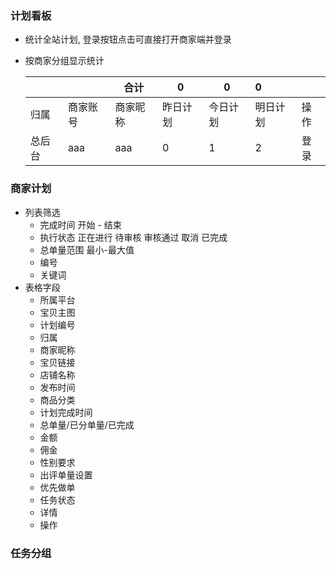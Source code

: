 ### 计划看板
- 统计全站计划, 登录按钮点击可直接打开商家端并登录
- 按商家分组显示统计

    |        |          | 合计     | 0        | 0        | 0        |      |
    | ---- | - | ---- | ---- | ---- | :------- | :--- |
    | 归属   | 商家账号 | 商家昵称 | 昨日计划 | 今日计划 | 明日计划 | 操作 |
    | 总后台 | aaa      | aaa      | 0        | 1        | 2        | 登录 |

### 商家计划
- 列表筛选
  - 完成时间 开始 - 结束
  - 执行状态 正在进行 待审核 审核通过 取消 已完成
  - 总单量范围 最小-最大值
  - 编号
  - 关键词
- 表格字段
    * 所属平台
    * 宝贝主图
    * 计划编号
    * 归属
    * 商家昵称
    * 宝贝链接
    * 店铺名称
    * 发布时间
    * 商品分类
    * 计划完成时间
    * 总单量/已分单量/已完成
    * 金额
    * 佣金
    * 性别要求
    * 出评单量设置
    * 优先做单
    * 任务状态
    * 详情
    * 操作

### 任务分组
